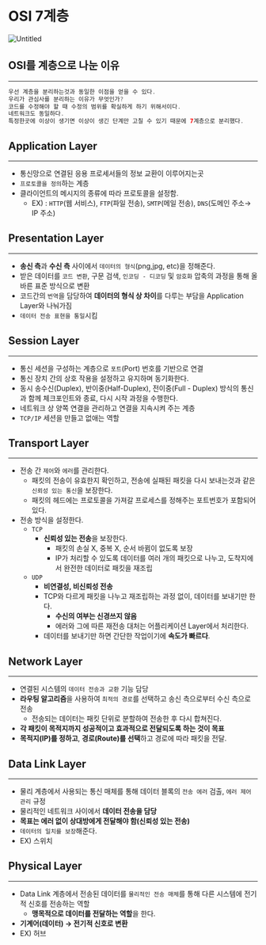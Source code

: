 # OSI 7계층

![Untitled](https://file.notion.so/f/f/bea1f681-e907-4ad0-8d9e-c46aa582a35d/44cea05d-4b16-43be-abde-45beeb67b07e/Untitled.png?id=4c9f0eff-3dec-4b01-bdf7-4b38ee892c3c&table=block&spaceId=bea1f681-e907-4ad0-8d9e-c46aa582a35d&expirationTimestamp=1708617600000&signature=lhTvZar06pDM2P5pWs0DN9HtzSx2Nb4fS3KJMGEFMeg&downloadName=Untitled.png)

## OSI를 계층으로 나눈 이유

---

```java
우선 계층을 분리하는것과 동일한 이점을 얻을 수 있다.
우리가 관심사를 분리하는 이유가 무엇인가?
코드를 수정해야 할 때 수정의 범위를 확실하게 하기 위해서이다.
네트워크도 동일하다.
특정한곳에 이상이 생기면 이상이 생긴 단계만 고칠 수 있기 때문에 7계층으로 분리했다.
```

## Application Layer

---

- 통신망으로 연결된 응용 프로세서들의 정보 교환이 이루어지는곳
- `프로토콜을 정의`하는 계층
- 클라이언트의 메시지의 종류에 따라 프로토콜을 설정함.
    - EX) : `HTTP`(웹 서비스), `FTP`(파일 전송), `SMTP`(메일 전송), `DNS`(도메인 주소→ IP 주소)

## Presentation Layer

---

- **송신 측**과 **수신 측** 사이에서 `데이터의 형식`(png,jpg, etc)을 정해준다.
- 받은 데이터를 `코드 변환`, 구문 검색, `인코딩 - 디코딩` 및 `암호화` 압축의 과정을 통해
  올바른 표준 방식으로 변환
- 코드간의  `번역`을 담당하여 **데이터의 형식 상 차이**를 다루는 부담을 Application Layer와 나눠가짐
- `데이터 전송 표현을 통일`시킴

## Session Layer

---

- 통신 세션을 구성하는 계층으로 `포트`(Port) 번호를 기반으로 연결
- 통신 장치 간의 상호 작용을 설정하고 유지하며 동기화한다.
- 동시 송수신(Duplex), 반이중(Half-Duplex), 전이중(Full - Duplex) 방식의 통신과 함께
  체크포인트와 종료, 다시 시작 과정을 수행한다.
- 네트워크 상 양쪽 연결을 관리하고 연결을 지속시켜 주는 계층
- `TCP/IP` 세션을 만들고 없애는 역할

## Transport Layer

---

- 전송 간 `제어`와 `에러`를 관리한다.
    - 패킷의 전송이 유효한지 확인하고, 전송에 실패된 패킷을 다시 보내는것과 같은 `신뢰성 있는 통신`을 보장한다.
    - 패킷의 헤드에는 프로토콜을 가져갈 프로세스를 정해주는 포트번호가 포함되어있다.
- 전송 방식을 설정한다.
    - `TCP`
        - **신뢰성 있는 전송**을 보장한다.
            - 패킷의 손실 X, 중복 X, 순서 바뀜이 없도록 보장
            - IP가 처리할 수 있도록 데이터를 여러 개의 패킷으로 나누고, 도착지에서 완전한
              데이터로 패킷을 재조립
    - `UDP`
        - **비연결성, 비신뢰성 전송**
        - TCP와 다르게 패킷을 나누고 재조립하는 과정 없이, 데이터를 보내기만 한다.
            - **수신의 여부는 신경쓰지 않음**
            - 에러와 그에 따른 재전송 대처는 어플리케이션 Layer에서 처리한다.
        - 데이터를 보내기만 하면 간단한 작업이기에 **속도가 빠르다**.

## Network Layer

---

- 연결된 시스템의 `데이터 전송과 교환` 기능 담당
- **라우팅 알고리즘**을 사용하여 `최적의 경로`를 선택하고 송신 측으로부터 수신 측으로 전송
    - 전송되는 데이터는 패킷 단위로 분할하여 전송한 후 다시 합쳐진다.
- **각 패킷이 목적지까지 성공적이고 효과적으로 전달되도록 하는 것이 목표**
- **목적지(IP)를 정하고**, **경로(Route)를 선택**하고 경로에 따라 패킷을 전달.

## Data Link Layer

---

- 물리 계층에서 사용되는 통신 매체를 통해 데이터 블록의 `전송 에러` 검출, `에러 제어 관리` 규정
- 물리적인 네트워크 사이에서 **데이터 전송을 담당**
- **목표는 에러 없이 상대방에게 전달해야 함(신뢰성 있는 전송)**
- `데이터의 일치를 보장`해준다.
- EX) 스위치

## Physical Layer

---

- Data Link 계층에서 전송된 데이터를 `물리적인 전송 매체`를 통해 다른 시스템에 전기적 신호를 전송하는 역할
    - **맹목적으로 데이터를 전달하는 역할**을 한다.
- **기계어(데이터) → 전기적 신호로 변환**
- EX) 허브